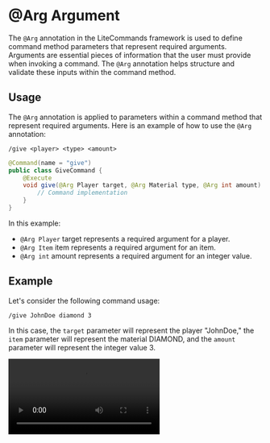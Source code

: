 # @Arg Argument

The `@Arg` annotation in the LiteCommands framework is used to define command method
parameters that represent required arguments. Arguments are essential pieces of information
that the user must provide when invoking a command. The `@Arg` annotation helps structure
and validate these inputs within the command method.

## Usage

The `@Arg` annotation is applied to parameters within a command method that represent
required arguments. Here is an example of how to use the `@Arg` annotation:

`/give <player> <type> <amount>`

```java
@Command(name = "give")
public class GiveCommand {
    @Execute
    void give(@Arg Player target, @Arg Material type, @Arg int amount) {
        // Command implementation
    }
}
```

In this example:

- `@Arg Player` target represents a required argument for a player.
- `@Arg Item` item represents a required argument for an item.
- `@Arg int` amount represents a required argument for an integer value.

## Example

Let's consider the following command usage:

```
/give JohnDoe diamond 3
```

In this case, the `target` parameter will represent the player "JohnDoe," 
the `item` parameter will represent the material DIAMOND,
and the `amount` parameter will represent the integer value 3.

<video src="../images/argument/arg/giveCommandExample.mp4" controls/>